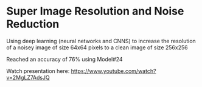 # Super Image Resolution and Noise Reduction
Using deep learning (neural networks and CNNS) to increase the resolution of a noisey image of size 64x64 pixels to a clean image of size 256x256

Reached an accuracy of 76% using Model\#24

Watch presentation here: https://www.youtube.com/watch?v=2MgLZ7AdsJQ
